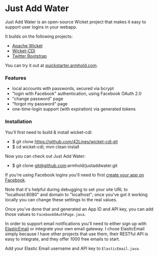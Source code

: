 # Just Add Water

Just Add Water is an open-source Wicket project that makes it easy to support user logins in your webapp.

It builds on the following projects:

 * [Apache Wicket](http://wicket.apache.org)
 * [Wicket-CDI](https://github.com/42Lines/wicket-cdi)
 * [Twitter Bootstrap](http://twitter.github.com/bootstrap/)

You can try it out at [quickstarter.armhold.com](http://quickstarter.armhold.com).


### Features

 * local accounts with passwords, secured via bcrypt
 * "login with Facebook" authentication, using Facebook OAuth 2.0
 * "change password" page
 * "forgot my password" page
 * one-time-login support (with expiration) via generated tokens


### Installation

You'll first need to build & install wicket-cdi:

 * $ git clone https://github.com/42Lines/wicket-cdi.git
 * $ cd wicket-cdi; mvn clean install

Now you can check out Just Add Water:

 * $ git clone git@github.com:armhold/justaddwater.git

If you're using Facebook logins you'll need to first [create your app on Facebook](https://developers.facebook.com/apps).

Note that it's helpful during debugging to set your site URL to "localhost:8080" and domain to "localhost"; once
you've got it working locally you can change these settings to the real values.

Once you've done that and generated an App ID and API key, you can add those values to `FacebookOAuthPage.java`.

In order to support email notifications you'll need to either sign up with [ElasticEmail](http://elasticemail.com) 
or integrate your own email gateway. I chose ElasticEmail simply because I have other projects that use them,
their RESTful API is easy to integrate, and they offer 1000 free emails to start.

Add your Elastic Email username and API key to `ElasticEmail.java`.


